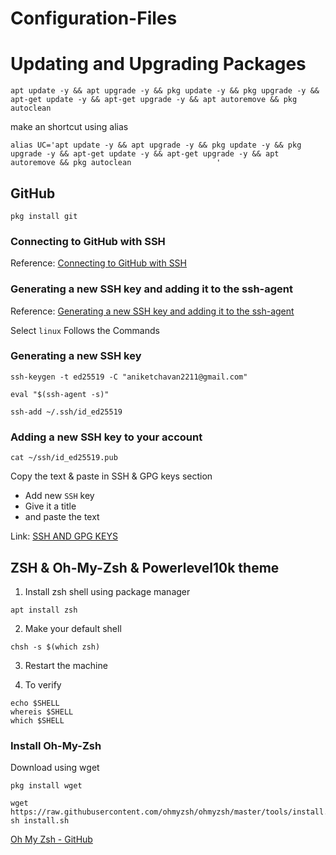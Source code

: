 # Configuration-Files

# Updating and Upgrading Packages
```
apt update -y && apt upgrade -y && pkg update -y && pkg upgrade -y && apt-get update -y && apt-get upgrade -y && apt autoremove && pkg autoclean
```

make an shortcut using alias
```
alias UC='apt update -y && apt upgrade -y && pkg update -y && pkg upgrade -y && apt-get update -y && apt-get upgrade -y && apt autoremove && pkg autoclean                   '
```
## GitHub
```
pkg install git
```

### Connecting to GitHub with SSH

Reference:
 [Connecting to GitHub with SSH](https://docs.github.com/en/authentication/connecting-to-github-with-ssh)

### Generating a new SSH key and adding it to the ssh-agent

Reference:
 [Generating a new SSH key and adding it to the ssh-agent](https://docs.github.com/en/authentication/connecting-to-github-with-ssh/generating-a-new-ssh-key-and-adding-it-to-the-ssh-agent)

 Select `linux`
 Follows the Commands

### Generating a new SSH key
```
ssh-keygen -t ed25519 -C "aniketchavan2211@gmail.com"
```

```
eval "$(ssh-agent -s)"
```

```
ssh-add ~/.ssh/id_ed25519
```

### Adding a new SSH key to your account
```
cat ~/ssh/id_ed25519.pub
```

Copy the text & paste in SSH & GPG keys section

- Add new `SSH` key 
- Give it a title 
- and paste the text

Link:
[SSH AND GPG KEYS](https://github.com/settings/keys)

## ZSH & Oh-My-Zsh & Powerlevel10k theme

1. Install zsh shell using package manager

```
apt install zsh
```

2. Make your default shell

```
chsh -s $(which zsh)
```

3. Restart the machine 

4. To verify 

```
echo $SHELL
whereis $SHELL
which $SHELL
```

### Install Oh-My-Zsh

Download using wget
```
pkg install wget
```

```
wget https://raw.githubusercontent.com/ohmyzsh/ohmyzsh/master/tools/install.sh
sh install.sh
```

[ Oh My Zsh - GitHub ](https://github.com/ohmyzsh/ohmyzsh)
